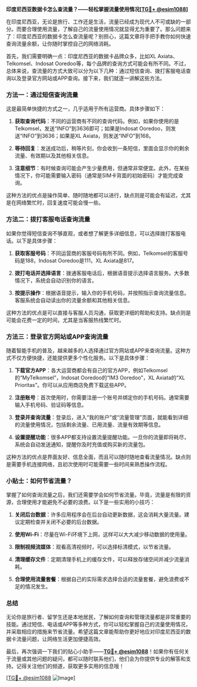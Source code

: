 **印度尼西亚数据卡怎么查流量？——轻松掌握流量使用情况[[TG💪+ @esim1088](https://t.me/s/esim1088)]**

在印度尼西亚，无论是旅行、工作还是生活，流量已经成为现代人不可或缺的一部分。而要合理使用流量，了解自己的流量使用情况就显得尤为重要了。那么问题来了：印度尼西亚的数据卡怎么查流量呢？别担心，这篇文章将手把手教你如何快速查询流量余额，让你随时掌控自己的网络消耗。

首先，我们需要明确一点：印度尼西亚的数据卡品牌众多，比如XL Axiata、Telkomsel、Indosat Ooredoo等，每个品牌的查询方式可能会有所不同。不过，总体来说，查流量的方式大致可以分为以下几种：通过短信查询、拨打客服电话查询以及登录官方网站或APP查询。接下来，我们就逐一讲解这些方法。

### 方法一：通过短信查询流量

这是最简单快捷的方式之一，几乎适用于所有运营商。具体步骤如下：

1. **获取查询代码**：不同的运营商有不同的查询代码。例如，如果你使用的是Telkomsel，发送“INFO”到3636即可；如果是Indosat Ooredoo，则发送“INFO”到3636；如果是XL Axiata，则发送“INFO”到168。
   
2. **等待回复**：发送成功后，稍等片刻，你会收到一条短信，里面会显示你的剩余流量、有效期以及其他相关信息。

3. **注意细节**：有时候查询可能会产生少量费用，但通常非常便宜。此外，在某些情况下，你可能需要输入密码（通常是SIM卡背面的初始密码）才能完成查询。

这种方法的优点是操作简单、随时随地都可以进行，缺点则是可能会有延迟，尤其是在网络繁忙时，回复速度可能会慢一些。

### 方法二：拨打客服电话查询流量

如果你觉得短信查询不够直观，或者想了解更多详细信息，可以选择拨打客服电话。以下是具体步骤：

1. **获取客服号码**：不同运营商的客服号码有所不同。例如，Telkomsel的客服号码是188，Indosat Ooredoo是111，XL Axiata是817。

2. **拨打电话并选择语言**：拨通客服电话后，根据语音提示选择语言服务。大多数情况下，系统会自动识别你的语言。

3. **按提示操作**：根据语音提示，输入你的手机号码，并按照指示查询流量信息。客服系统会自动读出你的流量余额和其他相关信息。

这种方法的优点是可以直接与客服人员沟通，获取更详细的帮助和支持。缺点则是可能会花费一定的时间，尤其是当客服热线繁忙时。

### 方法三：登录官方网站或APP查询流量

随着智能手机的普及，越来越多的人选择通过官方网站或APP来查询流量。这种方式不仅方便快捷，还能提供更多个性化服务。以下是具体步骤：

1. **下载官方APP**：各大运营商都会有自己的官方APP，例如Telkomsel的“MyTelkomsel”，Indosat Ooredoo的“IM3 Ooredoo”，XL Axiata的“XL Prioritas”。你可以从应用商店免费下载这些APP。

2. **注册账号**：首次使用时，你需要注册一个账号并绑定你的手机号码。通常需要输入手机号码、验证码等信息。

3. **登录并查询流量**：登录后，进入“我的账户”或“流量管理”页面，就能看到详细的流量使用情况，包括剩余流量、已用流量、流量有效期等信息。

4. **设置提醒功能**：很多APP都支持设置流量提醒功能。一旦你的流量即将耗尽，系统会自动发送通知，提醒你及时充值或购买新的流量包。

这种方法的优点是界面友好、信息全面，而且可以随时随地查看流量情况。缺点则是需要手机连接网络，且初次使用时可能需要一些时间来熟悉操作流程。

### 小贴士：如何节省流量？

掌握了如何查询流量之后，我们还需要学会如何节省流量。毕竟，流量是有限的资源，合理使用才能避免不必要的浪费。以下是一些实用的小技巧：

1. **关闭后台数据**：许多应用程序会在后台自动更新数据，这会消耗大量流量。建议定期检查并关闭不必要的后台数据。

2. **使用Wi-Fi**：尽量在Wi-Fi环境下上网，这样可以大大减少移动数据的使用量。

3. **限制视频流媒体**：观看高清视频时，可以选择标清模式，以节省流量。

4. **清理缓存文件**：定期清理手机上的缓存文件，可以释放存储空间并减少流量消耗。

5. **合理使用流量套餐**：根据自己的实际需求选择合适的流量套餐，避免浪费或不足的情况发生。

### 总结

无论你是旅行者、留学生还是本地居民，了解如何查询和管理流量都是非常重要的技能。通过短信、电话或APP等多种方式，你可以轻松掌握自己的流量使用情况，并采取相应的措施来节省流量。希望这篇文章能帮助你更好地应对印度尼西亚的数据卡流量问题，让网络生活更加便捷高效。

最后，再次强调一下我们的贴心小助手——**[TG💪+ @esim1088](https://t.me/s/esim1088)**！如果你有任何关于流量或其他问题的疑问，都可以随时联系他们，他们会为你提供专业的解答和支持。记得关注他们的频道，获取更多实用的信息哦！

[[TG💪+ @esim1088](https://t.me/s/esim1088) ![Image](https://i.postimg.cc/4NQfJmqS/Snipaste-2025-05-13-00-14-12.png)]